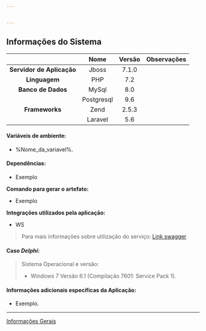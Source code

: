 ```yaml
---


---
```


<h2 id="informações-do-sistema">Informações do Sistema</h2>

<table>
<thead>
<tr>
<th align="center"></th>
<th align="center">Nome</th>
<th align="center">Versão</th>
<th align="center">Observações</th>
</tr>
</thead>
<tbody>
<tr>
<td align="center"><strong>Servidor de Aplicação</strong></td>
<td align="center">Jboss</td>
<td align="center">7.1.0</td>
<td align="center"></td>
</tr>
<tr>
<td align="center"><strong>Linguagem</strong></td>
<td align="center">PHP</td>
<td align="center">7.2</td>
<td align="center"></td>
</tr>
<tr>
<td align="center"><strong>Banco de Dados</strong></td>
<td align="center">MySql</td>
<td align="center">8.0</td>
<td align="center"></td>
</tr>
<tr>
<td align="center"></td>
<td align="center">Postgresql</td>
<td align="center">9.6</td>
<td align="center"></td>
</tr>
<tr>
<td align="center"><strong>Frameworks</strong></td>
<td align="center">Zend</td>
<td align="center">2.5.3</td>
<td align="center"></td>
</tr>
<tr>
<td align="center"></td>
<td align="center">Laravel</td>
<td align="center">5.6</td>
<td align="center"></td>
</tr>
</tbody>
</table><h4 id="variáveis-de-ambiente">Variáveis de ambiente:</h4>
<ul>
<li>%Nome_da_variavel%.</li>
</ul>
<h4 id="dependências">Dependências:</h4>
<ul>
<li>Exemplo</li>
</ul>
<p><strong>Comando para gerar o artefato:</strong></p>
<ul>
<li>Exemplo</li>
</ul>
<p><strong>Integrações utilizados pela aplicação:</strong></p>
<ul>
<li>WS</li>
</ul>
<blockquote>
<p>Para mais informações sobre utilização do serviço: <a href="https://swagger.io/">Link swagger</a></p>
</blockquote>
<h4 id="caso-delphi">Caso <em>Delphi</em>:</h4>
<blockquote>
<p>Sistema Operacional e versão:</p>
<ul>
<li>Windows 7 Versão 6.1 (Compilação 7601: Service Pack 1).</li>
</ul>
</blockquote>
<h4 id="informações-adicionais-específicas-da-aplicação">Informações adicionais específicas da Aplicação:</h4>
<ul>
<li>Exemplo.</li>
</ul>
<hr>
<p><a href="https://github.com/TZNaso/template/blob/master/info_gerais.md">Informações Gerais</a></p>

